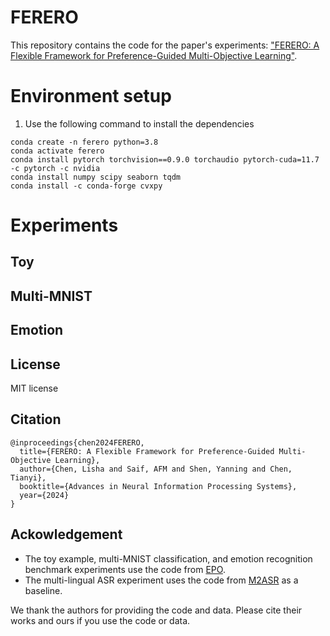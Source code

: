 # FERERO

This repository contains the code for the paper's experiments: ["FERERO: A Flexible Framework for Preference-Guided Multi-Objective Learning"]().



# Environment setup

1. Use the following command to install the dependencies
```
conda create -n ferero python=3.8
conda activate ferero
conda install pytorch torchvision==0.9.0 torchaudio pytorch-cuda=11.7 -c pytorch -c nvidia
conda install numpy scipy seaborn tqdm
conda install -c conda-forge cvxpy
```


# Experiments

## Toy

## Multi-MNIST

## Emotion



## License

MIT license

## Citation

```
@inproceedings{chen2024FERERO,
  title={FERERO: A Flexible Framework for Preference-Guided Multi-Objective Learning},
  author={Chen, Lisha and Saif, AFM and Shen, Yanning and Chen, Tianyi},
  booktitle={Advances in Neural Information Processing Systems},
  year={2024}
}
```


## Ackowledgement

- The toy example, multi-MNIST classification, and emotion recognition benchmark experiments use the code from [EPO](https://github.com/dbmptr/EPOSearch).
- The multi-lingual ASR experiment uses the code from [M2ASR](https://github.com/afmsaif/M2ASR) as a baseline.

We thank the authors for providing the code and data. Please cite their works and ours if you use the code or data.

